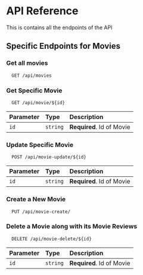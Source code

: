 # API Reference

This is contains all the endpoints of the API

## Specific Endpoints for Movies

### Get all movies

```http
  GET /api/movies
```

### Get Specific Movie

```http
  GET /api/movie/${id}
```

| Parameter | Type     | Description               |
| :-------- | :------- | :------------------------ |
| `id`      | `string` | **Required**. Id of Movie |

### Update Specific Movie

```http
  POST /api/movie-update/${id}
```

| Parameter | Type     | Description               |
| :-------- | :------- | :------------------------ |
| `id`      | `string` | **Required**. Id of Movie |

### Create a New Movie

```http
  PUT /api/movie-create/
```

### Delete a Movie along with its Movie Reviews

```http
  DELETE /api/movie-delete/${id}
```

| Parameter | Type     | Description               |
| :-------- | :------- | :------------------------ |
| `id`      | `string` | **Required**. Id of Movie |
